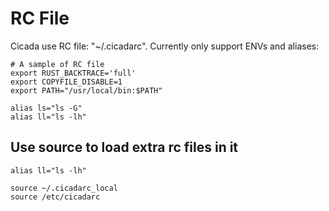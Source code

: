 # RC File

Cicada use RC file: "~/.cicadarc". Currently only support ENVs and aliases:

```
# A sample of RC file
export RUST_BACKTRACE='full'
export COPYFILE_DISABLE=1
export PATH="/usr/local/bin:$PATH"

alias ls="ls -G"
alias ll="ls -lh"
```

## Use source to load extra rc files in it

```
alias ll="ls -lh"

source ~/.cicadarc_local
source /etc/cicadarc
```
